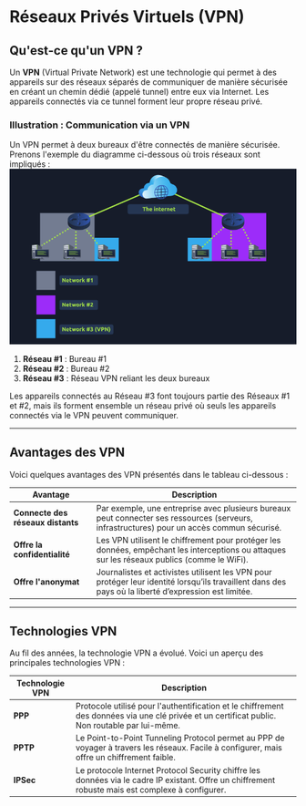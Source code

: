 # Réseaux Privés Virtuels (VPN)

## Qu'est-ce qu'un VPN ?
Un **VPN** (Virtual Private Network) est une technologie qui permet à des appareils sur des réseaux séparés de communiquer de manière sécurisée en créant un chemin dédié (appelé tunnel) entre eux via Internet. Les appareils connectés via ce tunnel forment leur propre réseau privé.

### Illustration : Communication via un VPN
Un VPN permet à deux bureaux d'être connectés de manière sécurisée. Prenons l'exemple du diagramme ci-dessous où trois réseaux sont impliqués :
![VPN Example](./VPN-Image.png)

1. **Réseau #1** : Bureau #1
2. **Réseau #2** : Bureau #2
3. **Réseau #3** : Réseau VPN reliant les deux bureaux

Les appareils connectés au Réseau #3 font toujours partie des Réseaux #1 et #2, mais ils forment ensemble un réseau privé où seuls les appareils connectés via le VPN peuvent communiquer.

---

## Avantages des VPN
Voici quelques avantages des VPN présentés dans le tableau ci-dessous :

| **Avantage**                               | **Description**                                                                                                                                   |
|-------------------------------------------|---------------------------------------------------------------------------------------------------------------------------------------------------|
| **Connecte des réseaux distants**         | Par exemple, une entreprise avec plusieurs bureaux peut connecter ses ressources (serveurs, infrastructures) pour un accès commun sécurisé.        |
| **Offre la confidentialité**              | Les VPN utilisent le chiffrement pour protéger les données, empêchant les interceptions ou attaques sur les réseaux publics (comme le WiFi).       |
| **Offre l'anonymat**                      | Journalistes et activistes utilisent les VPN pour protéger leur identité lorsqu’ils travaillent dans des pays où la liberté d’expression est limitée. |

---

## Technologies VPN
Au fil des années, la technologie VPN a évolué. Voici un aperçu des principales technologies VPN :

| **Technologie VPN** | **Description**                                                                                                                                         |
|---------------------|---------------------------------------------------------------------------------------------------------------------------------------------------------|
| **PPP**             | Protocole utilisé pour l'authentification et le chiffrement des données via une clé privée et un certificat public. Non routable par lui-même.          |
| **PPTP**            | Le Point-to-Point Tunneling Protocol permet au PPP de voyager à travers les réseaux. Facile à configurer, mais offre un chiffrement faible.              |
| **IPSec**           | Le protocole Internet Protocol Security chiffre les données via le cadre IP existant. Offre un chiffrement robuste mais est complexe à configurer.      |

